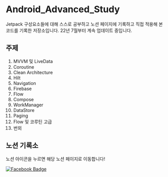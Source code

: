 # Android_Advanced_Study
Jetpack 구성요소들에 대해 스스로 공부하고 노션 페이지에 기록하고 직접 적용해 본 코드를 기록한 저장소입니다. 22년 7월부터 계속 업데이트 중입니다.
## 주제
1. MVVM 및 LiveData
2. Coroutine
3. Clean Architecture
4. Hilt
5. Navigation
6. Firebase
7. Flow
8. Compose
9. WorkManager
10. DataStore
11. Paging
12. Flow 및 코루틴 고급
00. 번외
## 노션 기록소
노션 아이콘을 누르면 해당 노션 페이지로 이동합니다!

[![Facebook Badge](https://img.shields.io/badge/-Notion-c7881c?logo=Notion&logoColor=white&link=https://activedg.notion.site/3d567ea75cc14455911795f6d780627a)](https://activedg.notion.site/3d567ea75cc14455911795f6d780627a)
